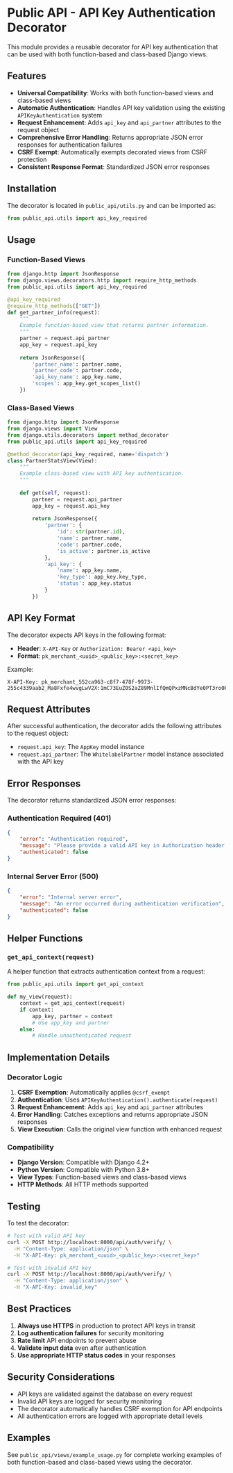 # Public API - API Key Authentication Decorator

This module provides a reusable decorator for API key authentication that can be used with both function-based and class-based Django views.

## Features

- **Universal Compatibility**: Works with both function-based views and class-based views
- **Automatic Authentication**: Handles API key validation using the existing `APIKeyAuthentication` system
- **Request Enhancement**: Adds `api_key` and `api_partner` attributes to the request object
- **Comprehensive Error Handling**: Returns appropriate JSON error responses for authentication failures
- **CSRF Exempt**: Automatically exempts decorated views from CSRF protection
- **Consistent Response Format**: Standardized JSON error responses

## Installation

The decorator is located in `public_api/utils.py` and can be imported as:

```python
from public_api.utils import api_key_required
```

## Usage

### Function-Based Views

```python
from django.http import JsonResponse
from django.views.decorators.http import require_http_methods
from public_api.utils import api_key_required

@api_key_required
@require_http_methods(["GET"])
def get_partner_info(request):
    """
    Example function-based view that returns partner information.
    """
    partner = request.api_partner
    app_key = request.api_key
    
    return JsonResponse({
        'partner_name': partner.name,
        'partner_code': partner.code,
        'api_key_name': app_key.name,
        'scopes': app_key.get_scopes_list()
    })
```

### Class-Based Views

```python
from django.http import JsonResponse
from django.views import View
from django.utils.decorators import method_decorator
from public_api.utils import api_key_required

@method_decorator(api_key_required, name='dispatch')
class PartnerStatsView(View):
    """
    Example class-based view with API key authentication.
    """
    
    def get(self, request):
        partner = request.api_partner
        app_key = request.api_key
        
        return JsonResponse({
            'partner': {
                'id': str(partner.id),
                'name': partner.name,
                'code': partner.code,
                'is_active': partner.is_active
            },
            'api_key': {
                'name': app_key.name,
                'key_type': app_key.key_type,
                'status': app_key.status
            }
        })
```

## API Key Format

The decorator expects API keys in the following format:

- **Header**: `X-API-Key` or `Authorization: Bearer <api_key>`
- **Format**: `pk_merchant_<uuid>_<public_key>:<secret_key>`

Example:
```
X-API-Key: pk_merchant_552ca963-c8f7-478f-9973-255c4339aab2_Ma8Fxfe4wvgLwV2X:1mC73EuZ0S2aZ89MnlIfQmQPxzMNcBdYe0PT3ro0PMk
```

## Request Attributes

After successful authentication, the decorator adds the following attributes to the request object:

- `request.api_key`: The `AppKey` model instance
- `request.api_partner`: The `WhitelabelPartner` model instance associated with the API key

## Error Responses

The decorator returns standardized JSON error responses:

### Authentication Required (401)
```json
{
    "error": "Authentication required",
    "message": "Please provide a valid API key in Authorization header or X-API-Key header",
    "authenticated": false
}
```

### Internal Server Error (500)
```json
{
    "error": "Internal server error",
    "message": "An error occurred during authentication verification",
    "authenticated": false
}
```

## Helper Functions

### `get_api_context(request)`

A helper function that extracts authentication context from a request:

```python
from public_api.utils import get_api_context

def my_view(request):
    context = get_api_context(request)
    if context:
        app_key, partner = context
        # Use app_key and partner
    else:
        # Handle unauthenticated request
```

## Implementation Details

### Decorator Logic

1. **CSRF Exemption**: Automatically applies `@csrf_exempt`
2. **Authentication**: Uses `APIKeyAuthentication().authenticate(request)`
3. **Request Enhancement**: Adds `api_key` and `api_partner` attributes
4. **Error Handling**: Catches exceptions and returns appropriate JSON responses
5. **View Execution**: Calls the original view function with enhanced request

### Compatibility

- **Django Version**: Compatible with Django 4.2+
- **Python Version**: Compatible with Python 3.8+
- **View Types**: Function-based views and class-based views
- **HTTP Methods**: All HTTP methods supported

## Testing

To test the decorator:

```bash
# Test with valid API key
curl -X POST http://localhost:8000/api/auth/verify/ \
  -H "Content-Type: application/json" \
  -H "X-API-Key: pk_merchant_<uuid>_<public_key>:<secret_key>"

# Test with invalid API key
curl -X POST http://localhost:8000/api/auth/verify/ \
  -H "Content-Type: application/json" \
  -H "X-API-Key: invalid_key"
```

## Best Practices

1. **Always use HTTPS** in production to protect API keys in transit
2. **Log authentication failures** for security monitoring
3. **Rate limit** API endpoints to prevent abuse
4. **Validate input data** even after authentication
5. **Use appropriate HTTP status codes** in your responses

## Security Considerations

- API keys are validated against the database on every request
- Invalid API keys are logged for security monitoring
- The decorator automatically handles CSRF exemption for API endpoints
- All authentication errors are logged with appropriate detail levels

## Examples

See `public_api/views/example_usage.py` for complete working examples of both function-based and class-based views using the decorator.